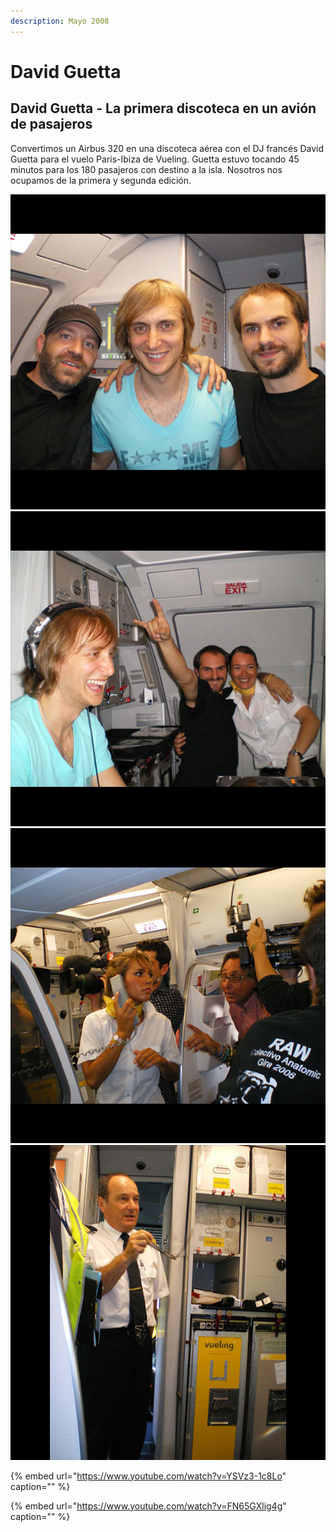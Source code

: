 ```yaml
---
description: Mayo 2008
---
```


# David Guetta

## David Guetta - La primera discoteca en un avión de pasajeros

Convertimos un Airbus 320 en una discoteca aérea con el DJ francés David Guetta para el vuelo Paris-Ibiza de Vueling. Guetta estuvo tocando 45 minutos para los 180 pasajeros con destino a la isla. Nosotros nos ocupamos de la primera y segunda edición.

![](../../.gitbook/assets/emotique-2008-05-vueling-david-guetta-1-.jpg)
![](../../.gitbook/assets/emotique-2008-05-vueling-david-guetta-2-.jpg)
![](../../.gitbook/assets/emotique-2008-05-vueling-david-guetta-3-.jpg)
![](../../.gitbook/assets/emotique-2008-05-vueling-david-guetta-4-.jpg)

{% embed url="https://www.youtube.com/watch?v=YSVz3-1c8Lo" caption="" %}

{% embed url="https://www.youtube.com/watch?v=FN65GXlig4g" caption="" %}

